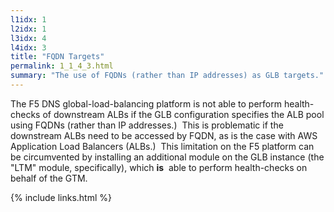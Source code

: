 ```yaml
---
l1idx: 1
l2idx: 1
l3idx: 4
l4idx: 3
title: "FQDN Targets"
permalink: 1_1_4_3.html
summary: "The use of FQDNs (rather than IP addresses) as GLB targets."
---
```


The F5 DNS global-load-balancing platform is not able to perform health-checks of downstream ALBs if the GLB configuration specifies the ALB pool using FQDNs (rather than IP addresses.)  This is problematic if the downstream ALBs need to be accessed by FQDN, as is the case with AWS Application Load Balancers (ALBs.)  This limitation on the F5 platform can be circumvented by installing an additional module on the GLB instance (the "LTM" module, specifically), which **is**  able to perform health-checks on behalf of the GTM.

{% include links.html %}